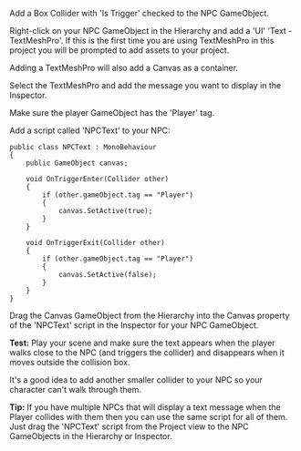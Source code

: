 Add a Box Collider with 'Is Trigger' checked to the NPC GameObject. 

Right-click on your NPC GameObject in the Hierarchy and add a 'UI' 'Text - TextMeshPro'. If this is the first time you are using TextMeshPro in this project you will be prompted to add assets to your project. 

Adding a TextMeshPro will also add a Canvas as a container. 

Select the TextMeshPro and add the message you want to display in the Inspector.

Make sure the player GameObject has the 'Player' tag. 

Add a script called 'NPCText' to your NPC:

```
public class NPCText : MonoBehaviour
{
    public GameObject canvas;

    void OnTriggerEnter(Collider other)
    {
        if (other.gameObject.tag == "Player")
        {
            canvas.SetActive(true);
        }
    }

    void OnTriggerExit(Collider other)
    {
        if (other.gameObject.tag == "Player")
        {
            canvas.SetActive(false);
        }
    }
}
```

Drag the Canvas GameObject from the Hierarchy into the Canvas property of the 'NPCText' script in the Inspector for your NPC GameObject.

**Test:** Play your scene and make sure the text appears when the player walks close to the NPC (and triggers the collider) and disappears when it moves outside the collision box. 

It's a good idea to add another smaller collider to your NPC so your character can't walk through them. 

**Tip:** If you have multiple NPCs that will display a text message when the Player collides with them then you can use the same script for all of them. Just drag the 'NPCText' script from the Project view to the NPC GameObjects in the Hierarchy or Inspector. 

